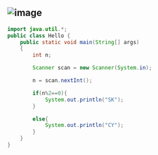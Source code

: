 ![image](https://user-images.githubusercontent.com/100292629/161583937-887028cc-59bc-45aa-86ce-b93d2493a978.png)
---
```java
import java.util.*;
public class Hello {
    public static void main(String[] args)
    {
        int n;

        Scanner scan = new Scanner(System.in);

        n = scan.nextInt();

        if(n%2==0){
            System.out.println("SK");
        }

        else{
            System.out.println("CY");
        }
    }
}



```